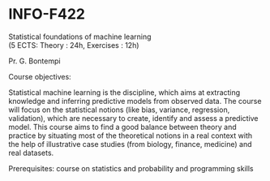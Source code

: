 # INFO-F422
Statistical foundations of machine learning <br />
(5 ECTS: Theory : 24h, Exercises : 12h) <br />

Pr. G. Bontempi  

Course objectives:

Statistical machine learning is the discipline, which aims at extracting knowledge and inferring predictive models from observed data. The course will focus on the statistical notions (like bias, variance, regression, validation), which are necessary to create, identify and assess a predictive model. This course aims to find a good balance between theory and practice by situating most of the theoretical notions in a real context with the help of illustrative case studies (from biology, finance, medicine) and real datasets.

Prerequisites: course on statistics and probability and programming skills
